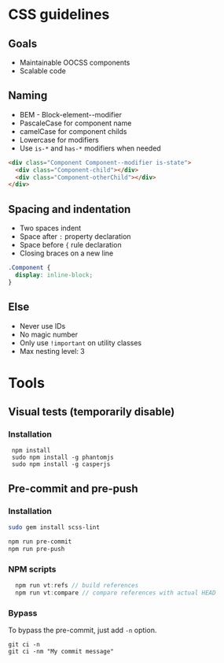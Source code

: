 # CSS guidelines

## Goals
* Maintainable OOCSS components
* Scalable code

## Naming

* BEM - Block-element--modifier
* PascaleCase for component name
* camelCase for component childs
* Lowercase for modifiers
 * Use `is-*` and `has-*` modifiers when needed

```html
<div class="Component Component--modifier is-state">
  <div class="Component-child"></div>
  <div class="Component-otherChild"></div>
</div>
```

## Spacing and indentation

* Two spaces indent
* Space after `:` property declaration
* Space before `{` rule declaration
* Closing braces on a new line

```css
.Component {
  display: inline-block;
}
```

## Else

 * Never use IDs
 * No magic number
 * Only use `!important` on utility classes
 * Max nesting level: 3



# Tools

## Visual tests (temporarily disable)

### Installation

```
 npm install
 sudo npm install -g phantomjs
 sudo npm install -g casperjs
```

## Pre-commit and pre-push

### Installation

```bash
sudo gem install scss-lint

npm run pre-commit
npm run pre-push
```

### NPM scripts

```js
  npm run vt:refs // build references
  npm run vt:compare // compare references with actual HEAD
```

### Bypass

To bypass the pre-commit, just add `-n` option.

```
git ci -n
git ci -nm "My commit message"
```
